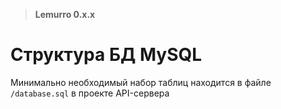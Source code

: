 > **Lemurro 0.x.x**

# Структура БД MySQL
Минимально необходимый набор таблиц находится в файле `/database.sql` в проекте API-сервера